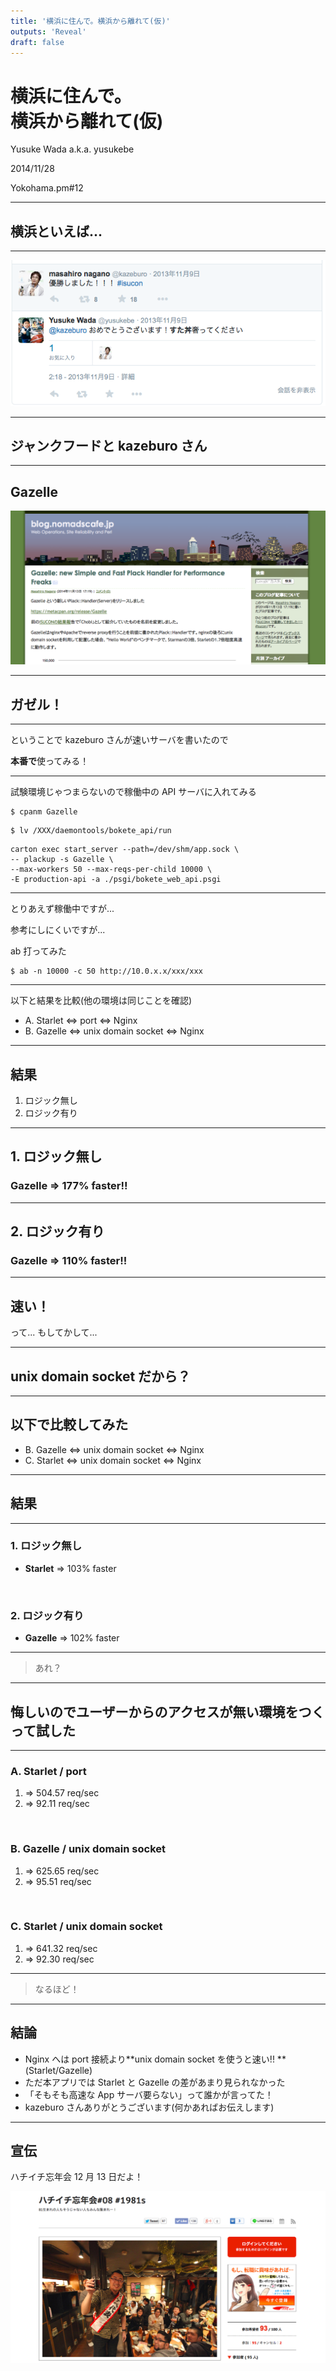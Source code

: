 ```yaml
---
title: '横浜に住んで。横浜から離れて(仮)'
outputs: 'Reveal'
draft: false
---
```


# 横浜に住んで。<br />横浜から離れて(仮)

Yusuke Wada a.k.a. yusukebe

2014/11/28

Yokohama.pm#12

---

## 横浜といえば...

---

![Tweet](images/tweet.png)

---

## ジャンクフードと kazeburo さん

---

## Gazelle

![Gazelle](images/blog.png)

---

## ガゼル！

---

ということで kazeburo さんが速いサーバを書いたので

**本番で**使ってみる！

---

試験環境じゃつまらないので稼働中の API サーバに入れてみる

```
$ cpanm Gazelle
```

```
$ lv /XXX/daemontools/bokete_api/run
```

```
carton exec start_server --path=/dev/shm/app.sock \
-- plackup -s Gazelle \
--max-workers 50 --max-reqs-per-child 10000 \
-E production-api -a ./psgi/bokete_web_api.psgi
```

---

とりあえず稼働中ですが...

参考にしにくいですが...

ab 打ってみた

```
$ ab -n 10000 -c 50 http://10.0.x.x/xxx/xxx
```

---

以下と結果を比較(他の環境は同じことを確認)

- A. Starlet <=> port <=> Nginx
- B. Gazelle <=> unix domain socket <=> Nginx

---

## 結果

1. ロジック無し
2. ロジック有り

---

## 1. ロジック無し

### Gazelle => 177% faster!!

---

## 2. ロジック有り

### Gazelle => 110% faster!!

---

## 速い！

って... もしてかして...

---

## unix domain socket だから？

---

## 以下で比較してみた

- B. Gazelle <=> unix domain socket <=> Nginx
- C. Starlet <=> unix domain socket <=> Nginx

---

## 結果

---

### 1. ロジック無し

- **Starlet** => 103% faster

<br />

### 2. ロジック有り

- **Gazelle** => 102% faster

---

> あれ？

---

## 悔しいのでユーザーからのアクセスが無い環境をつくって試した

---

### A. Starlet / port

1. => 504.57 req/sec
2. => 92.11 req/sec

<br />

### B. Gazelle / unix domain socket

1. => 625.65 req/sec
2. => 95.51 req/sec

<br />

### C. Starlet / unix domain socket

1. => 641.32 req/sec
2. => 92.30 req/sec

---

> なるほど！

---

## 結論

- Nginx へは port 接続より**unix domain socket を使うと速い!! ** (Starlet/Gazelle)
- ただ本アプリでは Starlet と Gazelle の差があまり見られなかった
- 「そもそも高速な App サーバ要らない」って誰かが言ってた！
- kazeburo さんありがとうございます(何かあればお伝えします)

---

## 宣伝

ハチイチ忘年会 12 月 13 日だよ！

![ハチイチ](images/81.png)
